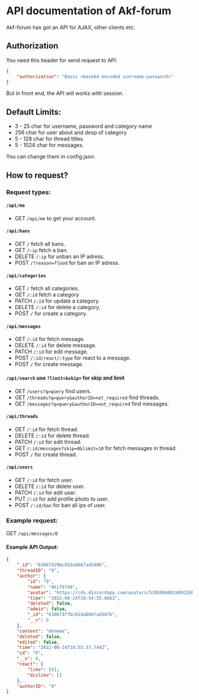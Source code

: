 # API documentation of Akf-forum
Akf-forum has got an API for AJAX, other clients etc. 

## Authorization
You need this header for send request to API:
```json
{
    "authorization": "Basic <base64 encoded username:password>"
}
```

But in front end, the API will works with session.

## Default Limits:
- 3 - 25 char for username, password and category name
- 256 char for user about and desp of category
- 5 - 128 char for thread titles.
- 5 - 1024 char for messages.

You can change them in config.json.

## How to request?
### Request types:
#### `/api/me`
- GET `/api/me` to get your account.

#### `/api/bans`
- GET `/` fetch all bans.
- GET `/:ip` fetch a ban.
- DELETE `/:ip` for unban an IP adress.
- POST `/?reason=flood` for ban an IP adress.

#### `/api/categories`
- GET `/` fetch all categories.
- GET `/:id` fetch a category
- PATCH `/:id` for update a category.
- DELETE `/:id` for delete a category.
- POST `/` for create a category.

#### `/api/messages`
- GET `/:id` for fetch message.
- DELETE `/:id` for delete message.
- PATCH `/:id` for edit message.
- POST `/:id/react/:type` for react to a message.
- POST `/` for create message.

#### `/api/search` use `?limit=&skip=` for skip and limit
- GET `/users?q=query` find users.
- GET `/threads?q=query&authorID=not_required` find threads.
- GET `/messages?q=query&authorID=not_required` find messages.

#### `/api/threads`
- GET `/:id` for fetch thread.
- DELETE `/:id` for delete thread.
- PATCH `/:id` for edit thread.
- GET `/:id/messages?skip=0&limit=10` for fetch messages in thread.
- POST `/` for create thread.

#### `/api/users`
- GET `/:id` for fetch user.
- DELETE `/:id` for delete user.
- PATCH `/:id` for edit user.
- PUT `/:id` for add profile photo to user.
- POST `/:id/ban` for ban all ips of user.

### Example request:
GET ```/api/messages/0```

#### Example API Output:
```json
{
    "_id": "63067429bc01da866fad508b",
    "threadID": "0",
    "author": {
        "id": "0",
        "name": "Akif9748",
        "avatar": "https://cdn.discordapp.com/avatars/539506680140922890/abd74d10aac094fc8a5ad5c86f29fdb9.png?size=1024",
        "time": "2022-08-24T18:54:55.666Z",
        "deleted": false,
        "admin": false,
        "_id": "630673ffbc01da866fad507b",
        "__v": 0
    },
    "content": "deneme",
    "deleted": false,
    "edited": false,
    "time": "2022-08-24T18:55:37.744Z",
    "id": "0",
    "__v": 0,
    "react": {
        "like": [0],
        "dislike": []
    },
    "authorID": "0"
}
```